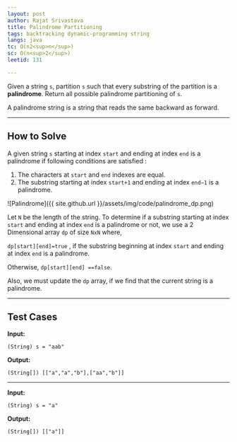 ```yaml
---
layout: post
author: Rajat Srivastava
title: Palindrome Partitioning
tags: backtracking dynamic-programming string
langs: java
tc: O(n2<sup>n</sup>)
sc: O(n<sup>2</sup>)
leetid: 131

---
```


Given a string `s`, partition `s` such that every substring of the partition is a **palindrome**. 
Return all possible palindrome partitioning of `s`.

A palindrome string is a string that reads the same backward as forward.

---
## How to Solve

A given string `s` starting at index `start` and ending at index `end` is a palindrome if following conditions are satisfied :
1. The characters at `start` and `end` indexes are equal. 
2. The substring starting at index `start+1` and ending at index `end−1` is a palindrome.

![Palindrome]({{ site.github.url }}/assets/img/code/palindrome_dp.png)

Let `N` be the length of the string. 
To determine if a substring starting at index `start` and ending at index `end` is a palindrome or not, 
we use a 2 Dimensional array `dp` of size `NxN` where,

`dp[start][end]=true` , if the substring beginning at index `start` and ending at index `end` is a palindrome.

Otherwise, `dp[start][end] ==false`.

Also, we must update the `dp` array, if we find that the current string is a palindrome.



---
## Test Cases

**Input:**

    (String) s = "aab"

**Output:**

    (String[]) [["a","a","b"],["aa","b"]]

---

**Input:**

    (String) s = "a"

**Output:**

    (String[]) [["a"]]
